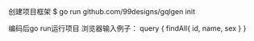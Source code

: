 创建项目框架
$ go run github.com/99designs/gqlgen init

编码后go run运行项目
浏览器输入例子：
query {
findAll{
id,
name,
sex
}
}


